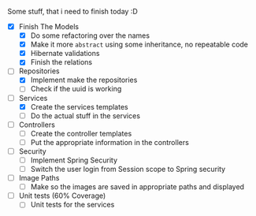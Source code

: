 Some stuff, that i need to finish today :D
- [X] Finish The Models
  - [X] Do some refactoring over the names
  - [X] Make it more `abstract` using some inheritance, no repeatable code
  - [X] Hibernate validations
  - [X] Finish the relations
- [ ] Repositories
  - [X] Implement make the repositories
  - [ ] Check if the uuid is working
- [ ] Services
  - [X] Create the services templates
  - [ ] Do the actual stuff in the services
- [ ] Controllers
  - [ ] Create the controller templates
  - [ ] Put the appropriate information in the controllers
- [ ] Security
  - [ ] Implement Spring Security
  - [ ] Switch the user login from Session scope to Spring security
- [ ] Image Paths
  - [ ] Make so the images are saved in appropriate paths and displayed 
- [ ] Unit tests (60% Coverage)
  - [ ] Unit tests for the services
